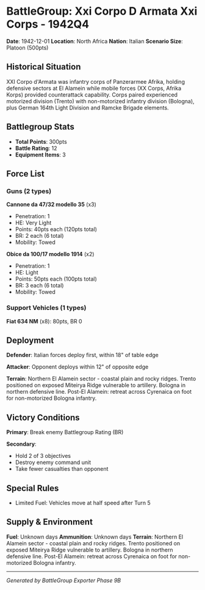 # BattleGroup: Xxi Corpo D Armata Xxi Corps - 1942Q4

**Date**: 1942-12-01
**Location**: North Africa
**Nation**: Italian
**Scenario Size**: Platoon (500pts)

## Historical Situation

XXI Corpo d'Armata was infantry corps of Panzerarmee Afrika, holding defensive sectors at El Alamein while mobile forces (XX Corps, Afrika Korps) provided counterattack capability. Corps paired experienced motorized division (Trento) with non-motorized infantry division (Bologna), plus German 164th Light Division and Ramcke Brigade elements.

## Battlegroup Stats

- **Total Points**: 300pts
- **Battle Rating**: 12
- **Equipment Items**: 3

## Force List

### Guns (2 types)

**Cannone da 47/32 modello 35** (x3)
- Penetration: 1
- HE: Very Light
- Points: 40pts each (120pts total)
- BR: 2 each (6 total)
- Mobility: Towed

**Obice da 100/17 modello 1914** (x2)
- Penetration: 1
- HE: Light
- Points: 50pts each (100pts total)
- BR: 3 each (6 total)
- Mobility: Towed

### Support Vehicles (1 types)

**Fiat 634 NM** (x8): 80pts, BR 0

## Deployment

**Defender**: Italian forces deploy first, within 18" of table edge

**Attacker**: Opponent deploys within 12" of opposite edge

**Terrain**: Northern El Alamein sector - coastal plain and rocky ridges. Trento positioned on exposed Miteirya Ridge vulnerable to artillery. Bologna in northern defensive line. Post-El Alamein: retreat across Cyrenaica on foot for non-motorized Bologna infantry.

## Victory Conditions

**Primary**: Break enemy Battlegroup Rating (BR)

**Secondary**:
- Hold 2 of 3 objectives
- Destroy enemy command unit
- Take fewer casualties than opponent

## Special Rules

- Limited Fuel: Vehicles move at half speed after Turn 5

## Supply & Environment

**Fuel**: Unknown days
**Ammunition**: Unknown days
**Terrain**: Northern El Alamein sector - coastal plain and rocky ridges. Trento positioned on exposed Miteirya Ridge vulnerable to artillery. Bologna in northern defensive line. Post-El Alamein: retreat across Cyrenaica on foot for non-motorized Bologna infantry.

---

*Generated by BattleGroup Exporter Phase 9B*
